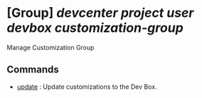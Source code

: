 # [Group] _devcenter project user devbox customization-group_

Manage Customization Group

## Commands

- [update](/Commands/devcenter/project/user/devbox/customization-group/_update.md)
: Update customizations to the Dev Box.
